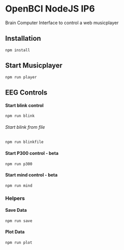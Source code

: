 # OpenBCI NodeJS IP6
Brain Computer Interface to control a web musicplayer

## Installation
``` npm install ``` 

## Start Musicplayer
``` npm run player ``` 

## EEG Controls
#### Start blink control
``` npm run blink ``` 

###### Start blink from file
``` npm run blinkfile ```

#### Start P300 control - beta
``` npm run p300 ```

#### Start mind control - beta
``` npm run mind ``` 


### Helpers
#### Save Data
``` npm run save ``` 
#### Plot Data
``` npm run plot ``` 